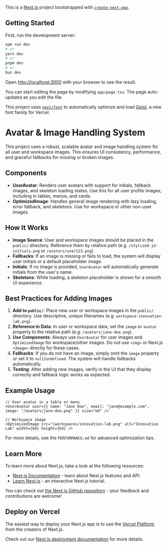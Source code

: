 This is a [Next.js](https://nextjs.org) project bootstrapped with [`create-next-app`](https://nextjs.org/docs/app/api-reference/cli/create-next-app).

## Getting Started

First, run the development server:

```bash
npm run dev
# or
yarn dev
# or
pnpm dev
# or
bun dev
```

Open [http://localhost:3000](http://localhost:3000) with your browser to see the result.

You can start editing the page by modifying `app/page.tsx`. The page auto-updates as you edit the file.

This project uses [`next/font`](https://nextjs.org/docs/app/building-your-application/optimizing/fonts) to automatically optimize and load [Geist](https://vercel.com/font), a new font family for Vercel.

# Avatar & Image Handling System

This project uses a robust, scalable avatar and image handling system for all user and workspace images. This ensures UI consistency, performance, and graceful fallbacks for missing or broken images.

## Components

- **UserAvatar**: Renders user avatars with support for initials, fallback images, and skeleton loading states. Use this for all user profile images, including in tables, menus, and cards.
- **OptimizedImage**: Handles general image rendering with lazy loading, error fallback, and skeletons. Use for workspace or other non-user images.

## How It Works

- **Image Source**: User and workspace images should be placed in the `public/` directory. Reference them by relative path (e.g. `/stylized-jd-initials.png` or `/avatars/user123.png`).
- **Fallbacks**: If an image is missing or fails to load, the system will display user initials or a default placeholder image.
- **Initials**: If no image is provided, `UserAvatar` will automatically generate initials from the user's name.
- **Skeletons**: While loading, a skeleton placeholder is shown for a smooth UI experience.

## Best Practices for Adding Images

1. **Add to `public/`**: Place new user or workspace images in the `public/` directory. Use descriptive, unique filenames (e.g. `workspace-innovation-lab.png`).
2. **Reference in Data**: In user or workspace data, set the `image` or `avatar` property to the relative path (e.g. `/avatars/jane-doe.png`).
3. **Use Components**: Always use `UserAvatar` for user images and `OptimizedImage` for workspace/other images. Do not use `<img>` or Next.js `<Image>` directly for these cases.
4. **Fallbacks**: If you do not have an image, simply omit the `image` property or set it to `null`/`undefined`. The system will handle fallbacks automatically.
5. **Testing**: After adding new images, verify in the UI that they display correctly and fallback logic works as expected.

## Example Usage

```tsx
// User avatar in a table or menu
<UserAvatar user={{ name: "Jane Doe", email: "jane@example.com", image: "/avatars/jane-doe.png" }} size="md" />

// Workspace image
<OptimizedImage src="/workspaces/innovation-lab.png" alt="Innovation Lab" width={64} height={64} />
```

For more details, see the `PERFORMANCE.md` for advanced optimization tips.

## Learn More

To learn more about Next.js, take a look at the following resources:

- [Next.js Documentation](https://nextjs.org/docs) - learn about Next.js features and API.
- [Learn Next.js](https://nextjs.org/learn) - an interactive Next.js tutorial.

You can check out [the Next.js GitHub repository](https://github.com/vercel/next.js) - your feedback and contributions are welcome!

## Deploy on Vercel

The easiest way to deploy your Next.js app is to use the [Vercel Platform](https://vercel.com/new?utm_medium=default-template&filter=next.js&utm_source=create-next-app&utm_campaign=create-next-app-readme) from the creators of Next.js.

Check out our [Next.js deployment documentation](https://nextjs.org/docs/app/building-your-application/deploying) for more details.
